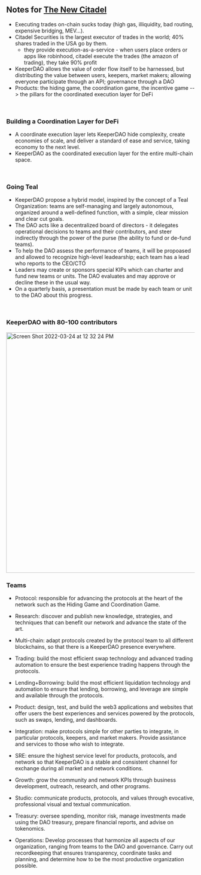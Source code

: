 ## Notes for [The New Citadel](https://keeperdao-labs.notion.site/The-New-Citadel-A-Vision-for-KeeperDAO-125ed6222f4542d99d8e171ddbe2bc38)

* Executing trades on-chain sucks today (high gas, illiquidity, bad routing, expensive bridging, MEV...).
* Citadel Securities is the largest executor of trades in the world; 40% shares traded in the USA go by them.
  * they provide execution-as-a-service - when users place orders or apps like robinhood, citadel execute the trades (the amazon of trading), they take 90% profit    
* KeeperDAO allows the value of order flow itself to be harnessed, but distributing the value between users, keepers, market makers; allowing everyone participate through an API; governance through a DAO
* Products: the hiding game, the coordination game, the incentive game --> the pillars for the coordinated execution layer for DeFi

<br>

### Building a Coordination Layer for DeFi

* A coordinate execution layer lets KeeperDAO hide complexity, create economies of scale, and deliver a standard of ease and service, taking economy to the next level.
* KeeperDAO as the coordinated execution layer for the entire multi-chain space.

<br>

### Going Teal

* KeeperDAO propose a hybrid model, inspired by the concept of a Teal Organization: teams are self-managing and largely autonomous, organized around a well-defined function, with a simple, clear mission and clear cut goals.
* The DAO acts like a decentralized board of directors - it delegates operational decisions to teams and their contributors, and steer indirectly through the power of the purse (the ability to fund or de-fund teams).
* To help the DAO assess the performance of teams, it will be propoased and allowed to recognize high-level leadearship; each team has a lead who reports to the CEO/CTO
* Leaders may create or sponsors special KIPs which can charter and fund new teams or units. The DAO evaluates and may approve or decline these in the usual way.
* On a quarterly basis, a presentation must be made by each team or unit to the DAO about this progress.

<br>


### KeeperDAO with 80-100 contributors

<img width="643" alt="Screen Shot 2022-03-24 at 12 32 24 PM" src="https://user-images.githubusercontent.com/1130416/159875001-e8100e77-0725-477a-9bb8-fbcbf38efbc9.png">

<br>

### Teams

* Protocol: responsible for advancing the protocols at the heart of the network such as the Hiding Game and Coordination Game.

* Research: discover and publish new knowledge, strategies, and techniques that can benefit our network and advance the state of the art.

* Multi-chain: adapt protocols created by the protocol team to all different blockchains, so that there is a KeeperDAO presence everywhere.

* Trading: build the most efficient swap technology and advanced trading automation to ensure the best experience trading happens through the protocols.

* Lending+Borrowing: build the most efficient liquidation technology and automation to ensure that lending, borrowing, and leverage are simple and available through the protocols.

* Product: design, test, and build the web3 applications and websites that offer users the best experiences and services powered by the protocols, such as swaps, lending, and dashboards.

* Integration: make protocols simple for other parties to integrate, in particular protocols, keepers, and market makers. Provide assistance and services to those who wish to integrate.

* SRE: ensure the highest service level for products, protocols, and network so that KeeperDAO is a stable and consistent channel for exchange during all market and network conditions.

* Growth: grow the community and network KPIs through business development, outreach, research, and other programs.

* Studio: communicate products, protocols, and values through evocative, professional visual and textual communication.

* Treasury: oversee spending, monitor risk, manage investments made using the DAO treasury, prepare financial reports, and advise on tokenomics.

* Operations: Develop processes that harmonize all aspects of our organization, ranging from teams to the DAO and governance. Carry out recordkeeping that ensures transparency, coordinate tasks and planning, and determine how to be the most productive organization possible.

